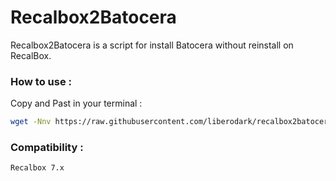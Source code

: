 # Recalbox2Batocera

Recalbox2Batocera is a script for install Batocera without reinstall on RecalBox.


### How to use :

Copy and Past in your terminal :

```bash
wget -Nnv https://raw.githubusercontent.com/liberodark/recalbox2batocera/main/install.sh && sh install.sh
```

### Compatibility :

    Recalbox 7.x
